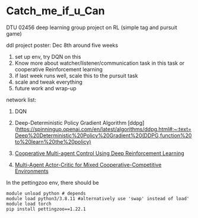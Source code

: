 # Catch_me_if_u_Can
DTU 02456 deep learning group project on RL (simple tag and pursuit game)

ddl project poster: Dec 8th around five weeks

1. set up env, try DQN on this
2. Know more about watcher/listener/communication task in this task or cooperative Reinforcement learning
3. if last week runs well, scale this to the pursuit task
4. scale and tweak everything
5. future work and wrap-up

network list:
1. DQN
2. Deep-Deterministic Policy Gradient Algorithm [ddpg](https://spinningup.openai.com/en/latest/algorithms/ddpg.html#:~:text=Deep%20Deterministic%20Policy%20Gradient%20(DDPG,function%20to%20learn%20the%20policy)

3. [Cooperative Multi-agent Control Using Deep Reinforcement Learning](https://link.springer.com/chapter/10.1007/978-3-319-71682-4_5)
4. [Multi-Agent Actor-Critic for Mixed Cooperative-Competitive Environments](https://arxiv.org/abs/1706.02275)


In the pettingzoo env, there should be 

```shell
module unload python # depends
module load python3/3.8.11 #alternatively use 'swap' instead of load'
module load torch 
pip install pettingzoo==1.22.1
```